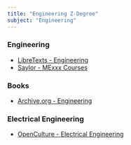 ```yaml
---
title: "Engineering Z-Degree"
subject: "Engineering"
---
```


### Engineering
* [LibreTexts - Engineering](https://eng.libretexts.org/)
* [Saylor - MExxx Courses](https://legacy.saylor.org/#courselist)

### Books
* [Archive.org - Engineering](https://archive.org/search.php?query=engineering&and[]=loans__status__status%3A%22AVAILABLE%22&and[]=loans__status__status%3A%22UNAVAILABLE%22)

### Electrical Engineering
* [OpenCulture - Electrical Engineering](http://www.openculture.com/free_textbooks)

